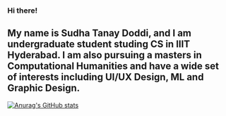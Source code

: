 ### Hi there!

## My name is Sudha Tanay Doddi, and I am undergraduate student studing CS in IIIT Hyderabad. I am also pursuing a masters in Computational Humanities and have a wide set of interests including UI/UX Design, ML and Graphic Design.

<!--
**sudhatanay/sudhatanay** is a ✨ _special_ ✨ repository because its `README.md` (this file) appears on your GitHub profile.

Here are some ideas to get you started:

- 🔭 I’m currently working on ...
- 🌱 I’m currently learning ...
- 👯 I’m looking to collaborate on ...
- 🤔 I’m looking for help with ...
- 💬 Ask me about ...
- 📫 How to reach me: ...
- 😄 Pronouns: ...
- ⚡ Fun fact: ...
-->

[![Anurag's GitHub stats](https://github-readme-stats.vercel.app/api?username=sudhatanay&show_icons=true&theme=merko)](https://github.com/anuraghazra/github-readme-stats)
